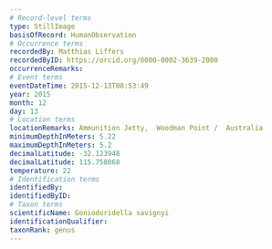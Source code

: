 ```yaml
---
# Record-level terms
type: StillImage
basisOfRecord: HumanObservation
# Occurrence terms
recordedBy: Matthias Liffers
recordedByID: https://orcid.org/0000-0002-3639-2080
occurrenceRemarks: 
# Event terms
eventDateTime: 2015-12-13T08:53:49
year: 2015
month: 12
day: 13
# Location terms
locationRemarks: Ammunition Jetty,  Woodman Point /  Australia
minimumDepthInMeters: 5.22
maximumDepthInMeters: 5.2
decimalLatitude: -32.123948
decimalLatitude: 115.758068
temperature: 22
# Identification terms
identifiedBy: 
identifiedByID: 
# Taxon terms
scientificName: Goniodoridella savignyi
identificationQualifier: 
taxonRank: genus
---
```


